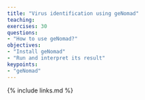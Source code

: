 ```yaml
---
title: "Virus identification using geNomad"
teaching: 
exercises: 30
questions:
- "How to use geNomad?"
objectives:
- "Install geNomad"
- "Run and interpret its result"
keypoints:
- "geNomad"
---
```



{% include links.md %}
